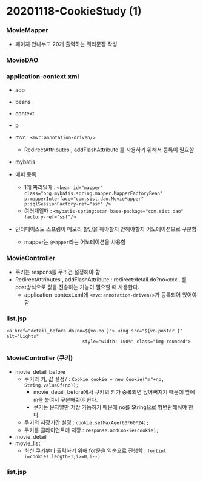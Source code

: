 # 20201118-CookieStudy (1)

### MovieMapper
- 페이지 안나누고 20개 출력하는 쿼리문장 작성


### MovieDAO

### application-context.xml
- aop
- beans
- context
- p
- mvc : `<mvc:annotation-driven/>`
  - RedirectAttributes , addFlashAttribute 를 사용하기 위해서 등록이 필요함
- mybatis

- 매퍼 등록
  - 1개 짜리일때 : `<bean id="mapper" class="org.mybatis.spring.mapper.MapperFactoryBean" p:mapperInterface="com.sist.dao.MovieMapper" p:sqlSessionFactory-ref="ssf" />`
  - 여러개일때 : `<mybatis-spring:scan base-package="com.sist.dao" factory-ref="ssf"/>`
  
- 인터페이스도 스프링이 메모리 할당을 해야할지 안해야할지 어노테이션으로 구분함
  - mapper는 `@Mapper`라는 어노테이션을 사용함

### MovieController
- 쿠키는 respons를 무조건 설정해야 함
- RedirectAttributes , addFlashAttribute : redirect:detail.do?no=xxx...를 post방식으로 값을 전송하는 기능이 필요할 때 사용한다.
  - application-context.xml에 `<mvc:annotation-driven/>`가 등록되어 있어야 함
  
  
  
### list.jsp

```
<a href="detail_before.do?no=${vo.no }"> <img src="${vo.poster }" alt="Lights"
							style="width: 100%" class="img-rounded">
```


### MovieController (**쿠키**)
- movie_detail_before
  - 쿠키의 키, 값 설정? : `Cookie cookie = new Cookie("m"+no, String.valueOf(no));`
    - movie_detail_before에서 쿠키의 키가 중복되면 덮어써지기 때문에 앞에 m을 붙여서 구분해줘야 한다.
    - 쿠키는 문자열만 저장 가능하기 때문에 no를 String으로 형변환해줘야 한다.
  - 쿠키의 저장기간 설정 : `cookie.setMaxAge(60*60*24);`
  - 쿠키를 클라이언트에 저장 : `response.addCookie(cookie);`
- movie_detail
- movie_list
  - 최신 쿠키부터 출력하기 위해 for문을 역순으로 진행함 : `for(int i=cookies.length-1;i>=0;i--)`
  
 ### list.jsp 
  
